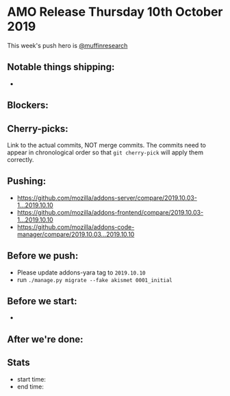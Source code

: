 # AMO Release Thursday 10th October 2019

This week's push hero is [@muffinresearch](https://github.com/muffinresearch)

## Notable things shipping:

*

## Blockers:


## Cherry-picks:

Link to the actual commits, NOT merge commits. The commits need to appear
in chronological order so that `git cherry-pick` will apply them correctly.



## Pushing:

* https://github.com/mozilla/addons-server/compare/2019.10.03-1...2019.10.10
* https://github.com/mozilla/addons-frontend/compare/2019.10.03-1...2019.10.10
* https://github.com/mozilla/addons-code-manager/compare/2019.10.03...2019.10.10


## Before we push:

* Please update addons-yara tag to `2019.10.10`
* run `./manage.py migrate --fake akismet 0001_initial`


## Before we start:

*

## After we're done:

## Stats

* start time:
* end time:
